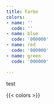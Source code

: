 ```yaml
---
title: Farbe
colors:
- name: ''
  code: ''
- name: blue
  code: '000000'
- name: red
  code: '000000'
- name: green
  code: '000000'

---
```

test

{{< colors >}}